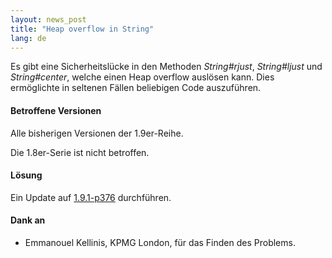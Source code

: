 ```yaml
---
layout: news_post
title: "Heap overflow in String"
lang: de
---
```


Es gibt eine Sicherheitslücke in den Methoden *String#rjust*,
*String#ljust* und *String#center*, welche einen Heap overflow auslösen
kann. Dies ermöglichte in seltenen Fällen beliebigen Code auszuführen.

#### Betroffene Versionen

Alle bisherigen Versionen der 1.9er-Reihe.

Die 1.8er-Serie ist nicht betroffen.

#### Lösung

Ein Update auf [1.9.1-p376][1] durchführen.

#### Dank an

* Emmanouel Kellinis, KPMG London, für das Finden des Problems.



[1]: ftp://ftp.ruby-lang.org/pub/ruby/1.9/ruby-1.9.1-p376.tar.bz2 
